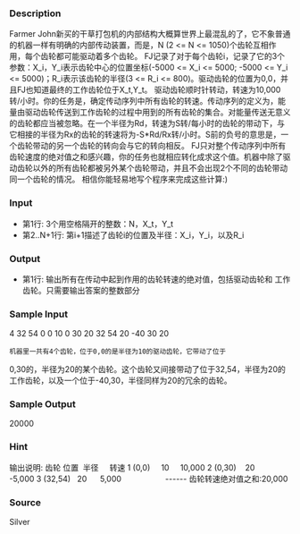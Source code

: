 
### Description
Farmer John新买的干草打包机的内部结构大概算世界上最混乱的了，它不象普通的机器一样有明确的内部传动装置，而是，N (2 <= N <= 1050)个齿轮互相作用，每个齿轮都可能驱动着多个齿轮。 FJ记录了对于每个齿轮i，记录了它的3个参数：X_i，Y_i表示齿轮中心的位置坐标(-5000 <= X_i <= 5000; -5000 <= Y_i <= 5000)；R_i表示该齿轮的半径(3 <= R_i <= 800)。驱动齿轮的位置为0,0，并且FJ也知道最终的工作齿轮位于X_t,Y_t。 驱动齿轮顺时针转动，转速为10,000转/小时。你的任务是，确定传动序列中所有齿轮的转速。传动序列的定义为，能量由驱动齿轮传送到工作齿轮的过程中用到的所有齿轮的集合。对能量传送无意义的齿轮都应当被忽略。在一个半径为Rd，转速为S转/每小时的齿轮的带动下，与它相接的半径为Rx的齿轮的转速将为-S*Rd/Rx转/小时。S前的负号的意思是，一个齿轮带动的另一个齿轮的转向会与它的转向相反。 FJ只对整个传动序列中所有齿轮速度的绝对值之和感兴趣，你的任务也就相应转化成求这个值。机器中除了驱动齿轮以外的所有齿轮都被另外某个齿轮带动，并且不会出现2个不同的齿轮带动同一个齿轮的情况。 相信你能轻易地写个程序来完成这些计算:) 
### Input
* 第1行: 3个用空格隔开的整数：N，X_t，Y_t 
* 第2..N+1行: 第i+1描述了齿轮i的位置及半径：X_i，Y_i，以及R_i
### Output
* 第1行: 输出所有在传动中起到作用的齿轮转速的绝对值，包括驱动齿轮和 工作齿轮。只需要输出答案的整数部分 
### Sample Input
4 32 54
0 0 10
0 30 20
32 54 20
-40 30 20


    机器里一共有4个齿轮，位于0,0的是半径为10的驱动齿轮，它带动了位于
0,30的，半径为20的某个齿轮。这个齿轮又间接带动了位于32,54，半径为20的
工作齿轮，以及一个位于-40,30，半径同样为20的冗余的齿轮。


### Sample Output
20000


### Hint
输出说明:
齿轮 位置  半径     转速
1 (0,0)     10     10,000
2 (0,30)    20     -5,000
3 (32,54)   20      5,000
                   ------
齿轮转速绝对值之和:20,000

### Source
Silver